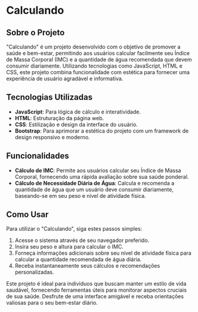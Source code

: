 # Calculando

## Sobre o Projeto
"Calculando" é um projeto desenvolvido com o objetivo de promover a saúde e bem-estar, permitindo aos usuários calcular facilmente seu Índice de Massa Corporal (IMC) e a quantidade de água recomendada que devem consumir diariamente. Utilizando tecnologias como JavaScript, HTML e CSS, este projeto combina funcionalidade com estética para fornecer uma experiência de usuário agradável e informativa.

## Tecnologias Utilizadas
- **JavaScript**: Para lógica de cálculo e interatividade.
- **HTML**: Estruturação da página web.
- **CSS**: Estilização e design da interface do usuário.
- **Bootstrap**: Para aprimorar a estética do projeto com um framework de design responsivo e moderno.

## Funcionalidades
- **Cálculo de IMC**: Permite aos usuários calcular seu Índice de Massa Corporal, fornecendo uma rápida avaliação sobre sua saúde ponderal.
- **Cálculo de Necessidade Diária de Água**: Calcula e recomenda a quantidade de água que um usuário deve consumir diariamente, baseando-se em seu peso e nível de atividade física.

## Como Usar
Para utilizar o "Calculando", siga estes passos simples:
1. Acesse o sistema através de seu navegador preferido.
2. Insira seu peso e altura para calcular o IMC.
3. Forneça informações adicionais sobre seu nível de atividade física para calcular a quantidade recomendada de água diária.
4. Receba instantaneamente seus cálculos e recomendações personalizadas.

Este projeto é ideal para indivíduos que buscam manter um estilo de vida saudável, fornecendo ferramentas úteis para monitorar aspectos cruciais de sua saúde. Desfrute de uma interface amigável e receba orientações valiosas para o seu bem-estar diário.
